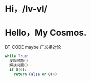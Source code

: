 # Hi，/__lv-vl__/
# Hello，My Cosmos.
BT-CODE maybe 广义相对论
```python
while True:
  发现问题()
  解决问题()
  if O(0):
    return False or O(∝)
```